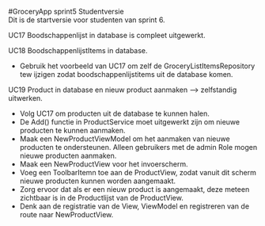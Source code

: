 #GroceryApp sprint5 Studentversie  
Dit is de startversie voor studenten van sprint 6.  
 
UC17 Boodschappenlijst in database is compleet uitgewerkt.  

UC18 BoodschappenlijstItems in database.  
- Gebruik het voorbeeld van UC17 om zelf de GroceryListItemsRepository tew ijzigen zodat boodschappenlijstitems uit de database komen.  

UC19 Product in database en nieuw product aanmaken --> zelfstandig uitwerken.  
- Volg UC17 om producten uit de database te kunnen halen.  
- De Add() functie in ProductService moet uitgewerkt zijn om nieuwe producten te kunnen aanmaken.  
- Maak een NewProductViewModel om het aanmaken van nieuwe producten te ondersteunen. Alleen gebruikers met de admin Role mogen nieuwe producten aanmaken.  
- Maak een NewProductView voor het invoerscherm.  
- Voeg een ToolbarItemn toe aan de ProductView, zodat vanuit dit scherm nieuwe producten kunnen worden aangemaakt.  
- Zorg ervoor dat als er een nieuw product is aangemaakt, deze meteen zichtbaar is in de Productlijst van de ProductView.  
- Denk aan de registratie van de View, ViewModel en registreren van de route naar NewProductView.  






